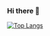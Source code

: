 ### Hi there 👋

[![Top Langs](https://github-readme-stats.vercel.app/api/top-langs/?username=mateusz-brzozowski&langs_count=6&layout=compact)](https://github.com/anuraghazra/github-readme-stats)
<!--
**mateusz-brzozowski/mateusz-brzozowski** is a ✨ _special_ ✨ repository because its `README.md` (this file) appears on your GitHub profile.

Here are some ideas to get you started:

- 🔭 I’m currently working on ...
- 🌱 I’m currently learning ...
- 👯 I’m looking to collaborate on ...
- 🤔 I’m looking for help with ...
- 💬 Ask me about ...
- 📫 How to reach me: ...
- 😄 Pronouns: ...
- ⚡ Fun fact: ...
-->
